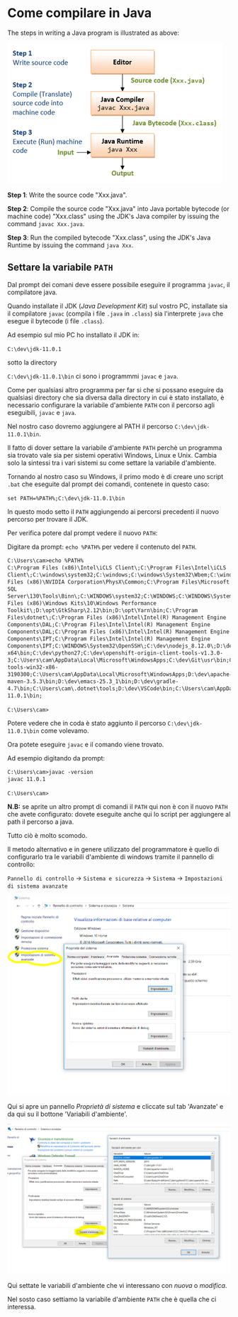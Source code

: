 # Come compilare in Java

The steps in writing a Java program is illustrated as above:

![ProgrammingSteps](./ProgrammingSteps.png)

**Step 1**: Write the source code "Xxx.java".

**Step 2**: Compile the source code "Xxx.java" into Java portable bytecode (or machine code) "Xxx.class" using the JDK's Java compiler by issuing the command `javac Xxx.java`.

**Step 3**: Run the compiled bytecode "Xxx.class", using the JDK's Java Runtime by issuing the command `java Xxx`.

## Settare la variabile `PATH`

Dal prompt dei comani deve essere possibile eseguire il programma `javac`, il compilatore java.

Quando installate il JDK (*Java Development Kit*) sul vostro PC, installate sia il compilatore `javac` (compila i file `.java` in `.class`) sia l'interprete `java` che esegue il bytecode (i file `.class`).

Ad esempio sul mio PC ho installato il JDK in:

`C:\dev\jdk-11.0.1`

sotto la directory 

`C:\dev\jdk-11.0.1\bin` ci sono i programmmi `javac` e `java`.

Come per qualsiasi altro programma per far si che si possano eseguire da qualsiasi directory che sia diversa dalla directory in cui è stato installato, è necessario configurare la variabile d'ambiente `PATH` con il percorso agli eseguibili, `javac` e `java`.

Nel nostro caso dovremo aggiungere al PATH il percorso `C:\dev\jdk-11.0.1\bin`.

Il fatto di dover settare la variabile d'ambiente `PATH` perchè un programma sia trovato vale sia per sistemi operativi Windows, Linux e Unix. Cambia solo la sintessi tra i vari sistemi su come settare la variabile d'ambiente.

Tornando al nostro caso su Windows, il primo modo è di creare uno script `.bat` che eseguite dal prompt dei comandi, contenete in questo caso:

`set PATH=%PATH%;C:\dev\jdk-11.0.1\bin`

In questo modo setto il `PATH` aggiungendo ai percorsi precedenti il nuovo percorso per trovare il JDK.

Per verifica potere dal prompt vedere il nuovo `PATH`:

Digitare da prompt: `echo %PATH%` per vedere il contenuto del `PATH`.

```
C:\Users\cam>echo %PATH%
C:\Program Files (x86)\Intel\iCLS Client\;C:\Program Files\Intel\iCLS Client\;C:\windows\system32;C:\windows;C:\windows\System32\Wbem;C:\windows\System32\WindowsPowerShell\v1.0\;C:\Program Files (x86)\NVIDIA Corporation\PhysX\Common;C:\Program Files\Microsoft SQL Server\130\Tools\Binn\;C:\WINDOWS\system32;C:\WINDOWS;C:\WINDOWS\System32\Wbem;C:\WINDOWS\System32\WindowsPowerShell\v1.0\;C:\dev\Git\cmd;C:\Program Files (x86)\Windows Kits\10\Windows Performance Toolkit\;D:\opt\GtkSharp\2.12\bin;D:\opt\Yarn\bin;C:\Program Files\dotnet\;C:\Program Files (x86)\Intel\Intel(R) Management Engine Components\DAL;C:\Program Files\Intel\Intel(R) Management Engine Components\DAL;C:\Program Files (x86)\Intel\Intel(R) Management Engine Components\IPT;C:\Program Files\Intel\Intel(R) Management Engine Components\IPT;C:\WINDOWS\System32\OpenSSH\;C:\dev\nodejs_8.12.0\;D:\dev\Ruby24-x64\bin;C:\dev\python27;C:\dev\openshift-origin-client-tools-v1.3.0-3;C:\Users\cam\AppData\Local\Microsoft\WindowsApps;C:\dev\Git\usr\bin;C:\dev\Heroku\bin;C:\dev\python27\Scripts;C:\Users\cam\AppData\Local\atom\bin;C:\Users\cam\AppData\Local\Yarn\bin;D:\opt\sqlite3;D:\opt\sqlite-tools-win32-x86-3190300;C:\Users\cam\AppData\Local\Microsoft\WindowsApps;D:\dev\apache-maven-3.5.3\bin;D:\dev\emacs-25.3_1\bin;D:\dev\gradle-4.7\bin;C:\Users\cam\.dotnet\tools;D:\dev\VSCode\bin;C:\Users\cam\AppData\Roaming\npm;C:\dev\jdk-11.0.1\bin;

C:\Users\cam>
```

Potere vedere che in coda è stato aggiunto il percorso `C:\dev\jdk-11.0.1\bin` come volevamo.

Ora potete eseguire `javac` e il comando viene trovato.

Ad esempio digitando da prompt:

```
C:\Users\cam>javac -version
javac 11.0.1

C:\Users\cam>
```

**N.B:** se aprite un altro prompt di comandi il `PATH` qui non è con il nuovo `PATH` che avete configurato: dovete eseguite anche qui lo script per aggiungere al  path il percorso a java.

Tutto ciò è molto scomodo.

Il metodo alternativo e in genere utilizzato del programmatore è quello di configurarlo tra le variabili d'ambiente di windows tramite il pannello di controllo:

`Pannello di controllo` -> `Sistema e sicurezza` -> `Sistema` -> `Impostazioni di sistema avanzate` 

![seleziona_variabili_ambiente](./seleziona_variabili_ambiente.png)

Qui si apre un pannello *Proprietà di sistema* e cliccate sul tab 'Avanzate' e da qui su il bottone 'Variabili d'ambiente'.

![configura_variabili_ambiente](./configura_variabili_ambiente.png)

Qui settate le variabili d'ambiente che vi interessano con *nuova* o *modifica*.

Nel sosto caso settiamo la variabile d'ambiente `PATH` che è quella che ci interessa.


